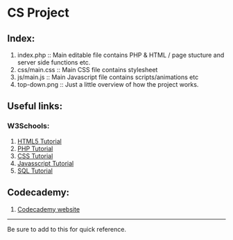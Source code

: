 # CS Project

## Index: 
1. index.php :: Main editable file contains PHP & HTML / page stucture and server side functions etc.
2. css/main.css :: Main CSS file contains stylesheet
3. js/main.js :: Main Javascript file contains scripts/animations etc
4. top-down.png :: Just a little overview of how the project works.

## Useful links:
### W3Schools:
1. [HTML5 Tutorial](https://www.w3schools.com/html/default.asp)
2. [PHP Tutorial](https://www.w3schools.com/php/)
3. [CSS Tutorial](https://www.w3schools.com/css/default.asp)
4. [Javasscript Tutorial](https://www.w3schools.com/js/default.asp)
5. [SQL Tutorial](https://www.w3schools.com/sql/default.asp)

## Codecademy:
1. [Codecademy website](https://www.codecademy.com)

---- 
Be sure to add to this for quick reference.
